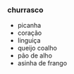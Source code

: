 ### churrasco

 - picanha
 - coração
 - linguiça
 - queijo coalho
 - pão de alho
 - asinha de frango
